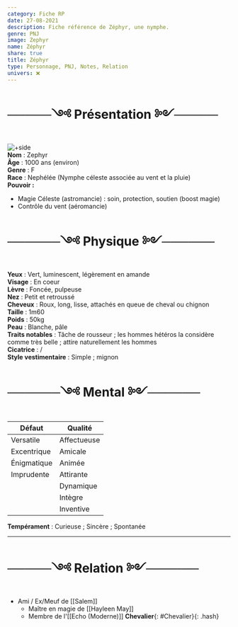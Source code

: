 ```yaml
---
category: Fiche RP
date: 27-08-2021
description: Fiche référence de Zéphyr, une nymphe.
genre: PNJ
image: Zephyr
name: Zéphyr
share: true
title: Zéphyr
type: Personnage, PNJ, Notes, Relation
univers: ❌
---
```


# ─────༺ Présentation ༻─────  
![+side](../assets/img/Zephyr.png)  
**Nom** : Zephyr  
**Âge** : 1000 ans (environ)  
**Genre** : F  
**Race** : Nephélée (Nymphe céleste associée au vent et la pluie)  
**Pouvoir :**  
- Magie Céleste (astromancie) : soin, protection, soutien (boost magie)  
- Contrôle du vent (aéromancie)  
  
# ──────༺ Physique ༻──────  
**Yeux** : Vert, luminescent, légèrement en amande  
**Visage** : En coeur  
**Lèvre** : Foncée, pulpeuse  
**Nez** : Petit et retroussé  
**Cheveux** : Roux, long, lisse, attachés en queue de cheval ou chignon  
**Taille** : 1m60  
**Poids** : 50kg  
**Peau** : Blanche, pâle  
**Traits notables** : Tâche de rousseur ; les hommes hétéros la considère comme très belle ; attire naturellement les hommes  
**Cicatrice** : /  
**Style vestimentaire** : Simple ; mignon  
  
  
# ──────༺ Mental ༻──────  
  
| Défaut      | Qualité     |  
| ----------- | ----------- |  
| Versatile   | Affectueuse |  
| Excentrique | Amicale     |  
| Énigmatique | Animée      |  
| Imprudente  | Attirante   |  
|             | Dynamique   |  
|             | Intègre     |  
|             | Inventive   |  
  
**Tempérament** : Curieuse ; Sincère ; Spontanée   
  
  
---  
# ─────༺ Relation ༻──────  
- Ami / Ex/Meuf de [[Salem]]  
  - Maître en magie de [[Hayleen May]]  
  - Membre de l'[[Echo (Moderne)]] **Chevalier**{: #Chevalier}{: .hash}